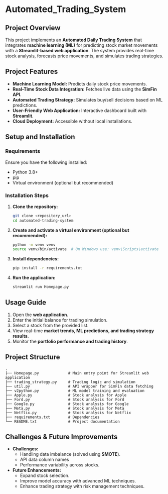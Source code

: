 # Automated_Trading_System
## **Project Overview**

This project implements an **Automated Daily Trading System** that integrates **machine learning (ML)** for predicting stock market movements with a **Streamlit-based web application**. The system provides real-time stock analysis, forecasts price movements, and simulates trading strategies.

## **Project Features**

- **Machine Learning Model:** Predicts daily stock price movements.
- **Real-Time Stock Data Integration:** Fetches live data using the **SimFin API**.
- **Automated Trading Strategy:** Simulates buy/sell decisions based on ML predictions.
- **User-Friendly Web Application:** Interactive dashboard built with **Streamlit**.
- **Cloud Deployment:** Accessible without local installations.

## **Setup and Installation**

### **Requirements**

Ensure you have the following installed:

- Python 3.8+
- pip
- Virtual environment (optional but recommended)

### **Installation Steps**

1. **Clone the repository:**
   ```bash
   git clone <repository_url>
   cd automated-trading-system
   ```
2. **Create and activate a virtual environment (optional but recommended):**
   ```bash
   python -m venv venv
   source venv/bin/activate  # On Windows use: venv\Scripts\activate
   ```
3. **Install dependencies:**
   ```bash
   pip install -r requirements.txt
   ```
4. **Run the application:**
   ```bash
   streamlit run Homepage.py
   ```

## **Usage Guide**

1. Open the **web application**.
2. Enter the initial balance for trading simulation.
3. Select a stock from the provided list.
4. View real-time **market trends, ML predictions, and trading strategy results**.
5. Monitor the **portfolio performance and trading history**.

## **Project Structure**

```
.
├── Homepage.py             # Main entry point for Streamlit web application
├── trading_strategy.py     # Trading logic and simulation
├── util.py                 # API wrapper for SimFin data fetching
├── v2python.py             # ML model training and evaluation
├── Apple.py                # Stock analysis for Apple
├── Ford.py                 # Stock analysis for Ford
├── Google.py               # Stock analysis for Google
├── Meta.py                 # Stock analysis for Meta
├── Netflix.py              # Stock analysis for Netflix
├── requirements.txt        # Dependencies
└── README.txt              # Project documentation
```

## **Challenges & Future Improvements**

- **Challenges:**
  - Handling data imbalance (solved using **SMOTE**).
  - API data column names
  - Performance variability across stocks.
- **Future Enhancements:**
  - Expand stock selection.
  - Improve model accuracy with advanced ML techniques.
  - Enhance trading strategy with risk management techniques.
